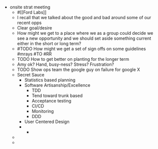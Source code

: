 - onsite strat meeting
	- #[[Ford Labs]]
	- I recall that we talked about the good and bad around some of our recent opps
	- Clear goal/desire
	- How might we get to a place where we as a group could decide we see a new opportunity and we should set aside something current either in the short or long term?
	- #TODO How might we get a set of sign offs on some guidelines #mrays #TO #RR
	- TODO How to get better on planting for the longer term
	- Amy ok? Hand, busy-ness? Stress? Frustration?
	- TODO Show ops team the google guy on failure for google X
	- Secret Sauce
		- Statistics based planning
		- Software Artisanship/Excellence
			- TDD
			- Tend toward trunk based
			- Acceptance testing
			- CI/CD
			- Monitoring
			- DDD
		- User Centered Design
		-
			-
	-
	-